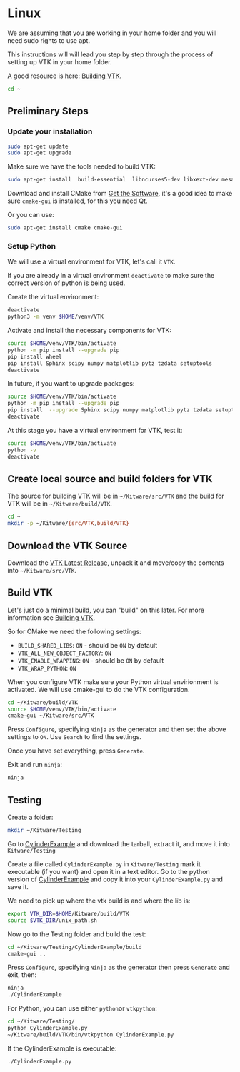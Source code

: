 # Linux

We are assuming that you are working in your home folder and you will need sudo rights to use apt.

This instructions will will lead you step by step through the process of setting up VTK in your home folder.

A good resource is here: [Building VTK](https://gitlab.kitware.com/vtk/vtk/-/blob/master/Documentation/dev/build.md).

``` bash
cd ~
```

## Preliminary Steps

### Update your installation

``` bash
sudo apt-get update
sudo apt-get upgrade
```

Make sure we have the tools needed to build VTK:

``` bash
sudo apt-get install  build-essential  libncurses5-dev libxext-dev mesa-common-dev mesa-utils freeglut3-dev python3-dev python3-venv git-core gitk git-gui ninja-build
```

Download and install CMake from [Get the Software](https://cmake.org/download/), it's a good idea to make sure `cmake-gui` is installed, for this you need Qt.

Or you can use:

``` bash
sudo apt-get install cmake cmake-gui
```

### Setup Python

We will use a virtual environment for VTK, let's call it `VTK`.

If you are already in a virtual environment `deactivate` to make sure the correct version of python is being used.

Create the virtual environment:

``` bash
deactivate
python3 -m venv $HOME/venv/VTK
```

Activate and install the necessary components for VTK:

``` bash
source $HOME/venv/VTK/bin/activate
python -m pip install --upgrade pip
pip install wheel
pip install Sphinx scipy numpy matplotlib pytz tzdata setuptools
deactivate
```

In future, if you want to upgrade packages:

``` bash
source $HOME/venv/VTK/bin/activate
python -m pip install --upgrade pip
pip install  --upgrade Sphinx scipy numpy matplotlib pytz tzdata setuptools
deactivate
```

At this stage you have a virtual environment for VTK, test it:

``` bash
source $HOME/venv/VTK/bin/activate
python -v
deactivate
```

## Create local source and build folders for VTK

The source for building VTK will be in `~/Kitware/src/VTK` and the build for VTK will be in `~/Kitware/build/VTK`.

``` bash
cd ~
mkdir -p ~/Kitware/{src/VTK,build/VTK}
```

## Download the VTK Source

Download the [VTK Latest Release](https://vtk.org/download/), unpack it and move/copy the contents into `~/Kitware/src/VTK`.

## Build VTK

Let's just do a minimal build, you can "build" on this later.
For more information see [Building VTK](https://gitlab.kitware.com/vtk/vtk/-/blob/master/Documentation/dev/build.md).

So for CMake we need the following settings:

* `BUILD_SHARED_LIBS`: `ON` - should be `ON` by default
* `VTK_ALL_NEW_OBJECT_FACTORY`: `ON`
* `VTK_ENABLE_WRAPPING`: `ON` - should be `ON` by default
* `VTK_WRAP_PYTHON`: `ON`

When you configure VTK make sure your Python virtual envirionment is activated. We will use cmake-gui to do the VTK configuration.

``` bash
cd ~/Kitware/build/VTK
source $HOME/venv/VTK/bin/activate
cmake-gui ~/Kitware/src/VTK
```

Press `Configure`, specifying `Ninja` as the generator and then set the above settings to `ON`. Use `Search` to find the settings.

Once you have set everything, press `Generate`.

Exit and run `ninja`:

``` bash
ninja
```

## Testing

Create a folder:

``` bash
mkdir ~/Kitware/Testing
```

Go to [CylinderExample](https://kitware.github.io/vtk-examples/site/Cxx/GeometricObjects/CylinderExample/) and download the tarball, extract it, and move it into `Kitware/Testing`

Create a file called `CylinderExample.py` in `Kitware/Testing` mark it executable (if you want) and open it in a text editor. Go to the python version of [CylinderExample](https://kitware.github.io/vtk-examples/site/Python/GeometricObjects/CylinderExample/) and copy it into your `CylinderExample.py` and save it.

We need to pick up where the vtk build is and where the lib is:

``` bash
export VTK_DIR=$HOME/Kitware/build/VTK
source $VTK_DIR/unix_path.sh
```

Now go to the Testing folder and build the test:

``` bash
cd ~/Kitware/Testing/CylinderExample/build
cmake-gui ..
```

Press `Configure`, specifying `Ninja` as the generator then press `Generate` and exit, then:

``` bash
ninja
./CylinderExample
```

For Python, you can use either `python`or `vtkpython`:

``` bash
cd ~/Kitware/Testing/
python CylinderExample.py
~/Kitware/build/VTK/bin/vtkpython CylinderExample.py
```

If the CylinderExample is executable:

``` bash
./CylinderExample.py
```
